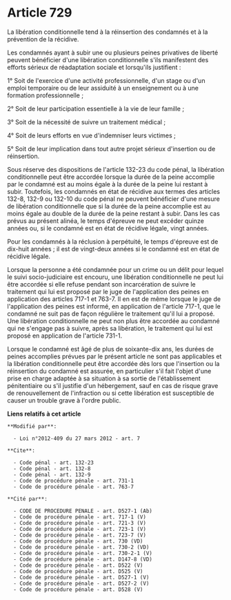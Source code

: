 # Article 729

La libération conditionnelle tend à la réinsertion des condamnés et à la prévention de la récidive. 

Les condamnés ayant à subir une ou plusieurs peines privatives de liberté peuvent bénéficier d'une libération conditionnelle
s'ils manifestent des efforts sérieux de réadaptation sociale et lorsqu'ils justifient : 

1° Soit de l'exercice d'une activité professionnelle, d'un stage ou d'un emploi temporaire ou de leur assiduité à un
enseignement ou à une formation professionnelle ; 

2° Soit de leur participation essentielle à la vie de leur famille ; 

3° Soit de la nécessité de suivre un traitement médical ; 

4° Soit de leurs efforts en vue d'indemniser leurs victimes ; 

5° Soit de leur implication dans tout autre projet sérieux d'insertion ou de réinsertion. 

Sous réserve des dispositions de l'article 132-23 du code pénal, la libération conditionnelle peut être accordée lorsque la
durée de la peine accomplie par le condamné est au moins égale à la durée de la peine lui restant à subir. Toutefois, les
condamnés en état de récidive aux termes des articles 132-8, 132-9 ou 132-10 du code pénal ne peuvent bénéficier d'une mesure
de libération conditionnelle que si la durée de la peine accomplie est au moins égale au double de la durée de la peine
restant à subir. Dans les cas prévus au présent alinéa, le temps d'épreuve ne peut excéder quinze années ou, si le condamné
est en état de récidive légale, vingt années. 

Pour les condamnés à la réclusion à perpétuité, le temps d'épreuve est de dix-huit années ; il est de vingt-deux années si le
condamné est en état de récidive légale. 

Lorsque la personne a été condamnée pour un crime ou un délit pour lequel le suivi socio-judiciaire est encouru, une
libération conditionnelle ne peut lui être accordée si elle refuse pendant son incarcération de suivre le traitement qui lui
est proposé par le juge de l'application des peines en application des articles 717-1 et 763-7. Il en est de même lorsque le
juge de l'application des peines est informé, en application de l'article 717-1, que le condamné ne suit pas de façon
régulière le traitement qu'il lui a proposé. Une libération conditionnelle ne peut non plus être accordée au condamné qui ne
s'engage pas à suivre, après sa libération, le traitement qui lui est proposé en application de l'article 731-1. 

Lorsque le condamné est âgé de plus de soixante-dix ans, les durées de peines accomplies prévues par le présent article ne
sont pas applicables et la libération conditionnelle peut être accordée dès lors que l'insertion ou la réinsertion du
condamné est assurée, en particulier s'il fait l'objet d'une prise en charge adaptée à sa situation à sa sortie de
l'établissement pénitentiaire ou s'il justifie d'un hébergement, sauf en cas de risque grave de renouvellement de
l'infraction ou si cette libération est susceptible de causer un trouble grave à l'ordre public.

**Liens relatifs à cet article**

	**Modifié par**:

	  - Loi n°2012-409 du 27 mars 2012 - art. 7

	**Cite**:

	  - Code pénal - art. 132-23
	  - Code pénal - art. 132-8
	  - Code pénal - art. 132-9
	  - Code de procédure pénale - art. 731-1
	  - Code de procédure pénale - art. 763-7

	**Cité par**:

	  - CODE DE PROCEDURE PENALE - art. D527-1 (Ab)
	  - Code de procédure pénale - art. 717-1 (V)
	  - Code de procédure pénale - art. 721-3 (V)
	  - Code de procédure pénale - art. 723-1 (V)
	  - Code de procédure pénale - art. 723-7 (V)
	  - Code de procédure pénale - art. 730 (VD)
	  - Code de procédure pénale - art. 730-2 (VD)
	  - Code de procédure pénale - art. 730-2-1 (V)
	  - Code de procédure pénale - art. D147-8 (VD)
	  - Code de procédure pénale - art. D522 (V)
	  - Code de procédure pénale - art. D525 (V)
	  - Code de procédure pénale - art. D527-1 (V)
	  - Code de procédure pénale - art. D527-2 (V)
	  - Code de procédure pénale - art. D528 (V)
